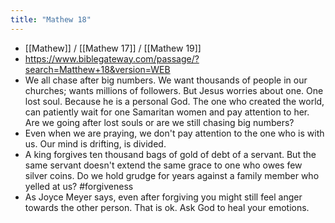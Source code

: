 ```yaml
---
title: "Mathew 18"
---
```

- [[Mathew]] / [[Mathew 17]] / [[Mathew 19]]
- https://www.biblegateway.com/passage/?search=Matthew+18&version=WEB
- We all chase after big numbers. We want thousands of people in our churches; wants millions of followers. But Jesus worries about one. One lost soul. Because he is a personal God. The one who created the world, can patiently wait for one Samaritan women and pay attention to her. Are we going after lost souls or are we still chasing big numbers?
- Even when we are praying, we don't pay attention to the one who is with us. Our mind is drifting, is divided.
- A king forgives ten thousand bags of gold of debt of a servant. But the same servant doesn't extend the same grace to one who owes few silver coins. Do we hold grudge for years against a family member who yelled at us? #forgiveness
- As Joyce Meyer says, even after forgiving you might still feel anger towards the other person. That is ok. Ask God to heal your emotions. 